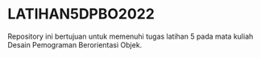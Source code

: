# LATIHAN5DPBO2022
Repository ini bertujuan untuk memenuhi tugas latihan 5 pada mata kuliah Desain Pemograman Berorientasi Objek. 
